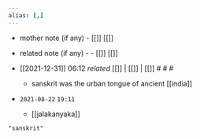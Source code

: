 ```yaml
---
alias: [,]
---
```

- mother note (if any)
		- [[]] [[]]
- related note (if any) -
		- [[]] [[]]

- [[2021-12-31]] 06:12 _related_ [[]] | [[]] | [[]] # # #
	- sanskrit was the urban tongue of ancient [[india]]
- `2021-08-22`  `19:11`
	- [[jalakanyaka]]

```query
"sanskrit"
```